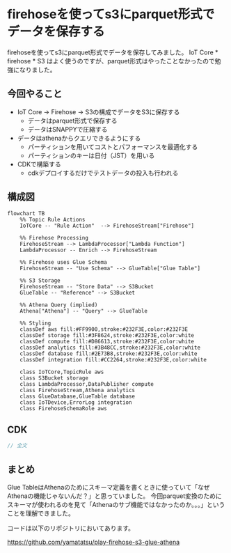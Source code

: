 # firehoseを使ってs3にparquet形式でデータを保存する

firehoseを使ってs3にparquet形式でデータを保存してみました。
IoT Core * firehose * S3 はよく使うのですが、parquet形式はやったことなかったので勉強になりました。

## 今回やること

- IoT Core -> Firehose -> S3の構成でデータをS3に保存する
  - データはparquet形式で保存する
  - データはSNAPPYで圧縮する
- データはathenaからクエリできるようにする
  - パーティションを用いてコストとパフォーマンスを最適化する
  - パーティションのキーは日付（JST）を用いる
- CDKで構築する
  - cdkデプロイするだけでテストデータの投入も行われる

## 構成図

```mermaid
flowchart TB    
    %% Topic Rule Actions
    IoTCore -- "Rule Action"  --> FirehoseStream["Firehose"]
    
    %% Firehose Processing
    FirehoseStream --> LambdaProcessor["Lambda Function"]
    LambdaProcessor -- Enrich --> FirehoseStream
    
    %% Firehose uses Glue Schema
    FirehoseStream -- "Use Schema" --> GlueTable["Glue Table"]
    
    %% S3 Storage
    FirehoseStream -- "Store Data" --> S3Bucket
    GlueTable -- "Reference" --> S3Bucket

    %% Athena Query (implied)
    Athena["Athena"] -- "Query" --> GlueTable
    
    %% Styling
    classDef aws fill:#FF9900,stroke:#232F3E,color:#232F3E
    classDef storage fill:#3F8624,stroke:#232F3E,color:white
    classDef compute fill:#D86613,stroke:#232F3E,color:white
    classDef analytics fill:#3B48CC,stroke:#232F3E,color:white
    classDef database fill:#2E73B8,stroke:#232F3E,color:white
    classDef integration fill:#CC2264,stroke:#232F3E,color:white
    
    class IoTCore,TopicRule aws
    class S3Bucket storage
    class LambdaProcessor,DataPublisher compute
    class FirehoseStream,Athena analytics
    class GlueDatabase,GlueTable database
    class IoTDevice,ErrorLog integration
    class FirehoseSchemaRole aws
```

## CDK

```ts
// 全文
```

## まとめ

Glue TableはAthenaのためにスキーマ定義を書くときに使っていて「なぜAthenaの機能じゃないんだ？」と思っていました。
今回parquet変換のためにスキーマが使われるのを見て「Athenaのサブ機能ではなかったのか。。。」ということを理解できました。

コードは以下のリポジトリにおいてあります。

https://github.com/yamatatsu/play-firehose-s3-glue-athena